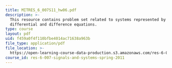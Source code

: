 ```yaml
---
title: MITRES_6_007S11_hw06.pdf
description: >-
  This resource contains problem set related to systems represented by
  differential and difference equations.
type: course
layout: pdf
uid: f459a0f4f110bfbe4014ac71638a963b
file_type: application/pdf
file_location: >-
  https://open-learning-course-data-production.s3.amazonaws.com/res-6-007-signals-and-systems-spring-2011/f459a0f4f110bfbe4014ac71638a963b_MITRES_6_007S11_hw06.pdf
course_id: res-6-007-signals-and-systems-spring-2011
---
```

